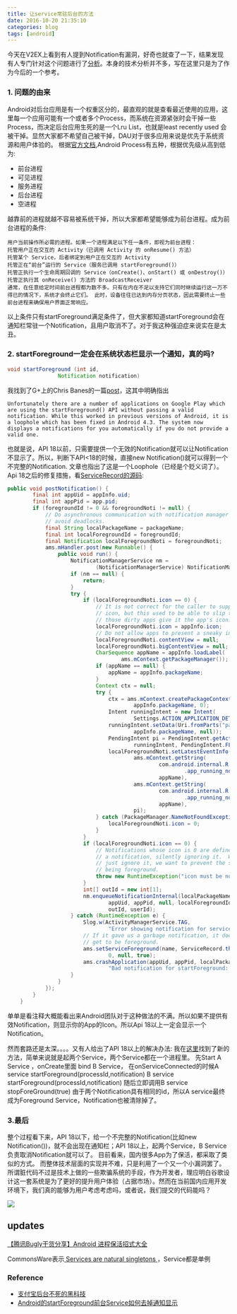 ```yaml
---
title: 让service常驻后台的方法
date: 2016-10-20 21:35:10
categories: blog
tags: [android]
---
```


今天在V2EX上看到有人提到Notification有漏洞，好奇也就查了一下，结果发现有人专门针对这个问题进行了[分析](http://zhoujianghua.com/2015/07/28/black_technology_in_alipay/)。本身的技术分析并不多，写在这里只是为了作为今后的一个参考。<!--more-->

### 1. 问题的由来
Android对后台应用是有一个权重区分的，最直观的就是查看最近使用的应用，这里每一个应用可能有一个或者多个Process，而系统在资源紧张时会干掉一些Process，而决定后台应用生死的是一个Lru List，也就是least recently used 会被干掉。显然大家都不希望自己被干掉，DAU对于很多应用来说是优先于系统资源和用户体验的。
根据[官方文档](https://developer.android.com/guide/components/processes-and-threads.html),Android Process有五种，根据优先级从高到低为:
- 前台进程
- 可见进程
- 服务进程
- 后台进程
- 空进程

越靠前的进程就越不容易被系统干掉，所以大家都希望能够成为前台进程。成为前台进程的条件:
```
用户当前操作所必需的进程。如果一个进程满足以下任一条件，即视为前台进程：
托管用户正在交互的 Activity（已调用 Activity 的 onResume() 方法）
托管某个 Service，后者绑定到用户正在交互的 Activity
托管正在“前台”运行的 Service（服务已调用 startForeground()）
托管正执行一个生命周期回调的 Service（onCreate()、onStart() 或 onDestroy()）
托管正执行其 onReceive() 方法的 BroadcastReceiver
通常，在任意给定时间前台进程都为数不多。只有在内在不足以支持它们同时继续运行这一万不得已的情况下，系统才会终止它们。 此时，设备往往已达到内存分页状态，因此需要终止一些前台进程来确保用户界面正常响应。
```
以上条件只有startForeground满足条件了，但大家都知道startForeground会在通知栏常驻一个Notification，且用户取消不了。对于我这种强迫症来说实在是太丑。


### 2. startForeground一定会在系统状态栏显示一个通知，真的吗?
```java
void startForeground (int id,
                Notification notification)
```
我找到了G+上的Chris Banes的一篇[post](https://plus.google.com/+AndroidDevelopers/posts/NEPWzPwSruR)，这其中明确指出
```
Unfortunately there are a number of applications on Google Play which are using the startForeground() API without passing a valid notification. While this worked in previous versions of Android, it is a loophole which has been fixed in Android 4.3. The system now displays a notifications for you automatically if you do not provide a valid one.
```
也就是说，API 18以前，只需要提供一个无效的Notification就可以让Notification不显示了。所以，判断下API<18的时候，直接new Notification()就可以得到一个不完整的Notification.
文章也指出了这是一个Loophole（已经是个贬义词了）。
Api 18之后的修复措施，看[ServiceRecord的源码](https://android.googlesource.com/platform/frameworks/base.git/+/android-4.3_r2.1/services/java/com/android/server/am/ServiceRecord.java):

```java
public void postNotification() {
        final int appUid = appInfo.uid;
        final int appPid = app.pid;
        if (foregroundId != 0 && foregroundNoti != null) {
            // Do asynchronous communication with notification manager to
            // avoid deadlocks.
            final String localPackageName = packageName;
            final int localForegroundId = foregroundId;
            final Notification localForegroundNoti = foregroundNoti;
            ams.mHandler.post(new Runnable() {
                public void run() {
                    NotificationManagerService nm =
                            (NotificationManagerService) NotificationManager.getService();
                    if (nm == null) {
                        return;
                    }
                    try {
                        if (localForegroundNoti.icon == 0) {
                            // It is not correct for the caller to supply a notification
                            // icon, but this used to be able to slip through, so for
                            // those dirty apps give it the app's icon.
                            localForegroundNoti.icon = appInfo.icon;
                            // Do not allow apps to present a sneaky invisible content view either.
                            localForegroundNoti.contentView = null;
                            localForegroundNoti.bigContentView = null;
                            CharSequence appName = appInfo.loadLabel(
                                    ams.mContext.getPackageManager());
                            if (appName == null) {
                                appName = appInfo.packageName;
                            }
                            Context ctx = null;
                            try {
                                ctx = ams.mContext.createPackageContext(
                                        appInfo.packageName, 0);
                                Intent runningIntent = new Intent(
                                        Settings.ACTION_APPLICATION_DETAILS_SETTINGS);
                                runningIntent.setData(Uri.fromParts("package",
                                        appInfo.packageName, null));
                                PendingIntent pi = PendingIntent.getActivity(ams.mContext, 0,
                                        runningIntent, PendingIntent.FLAG_UPDATE_CURRENT);
                                localForegroundNoti.setLatestEventInfo(ctx,
                                        ams.mContext.getString(
                                                com.android.internal.R.string
                                                        .app_running_notification_title,
                                                appName),
                                        ams.mContext.getString(
                                                com.android.internal.R.string
                                                        .app_running_notification_text,
                                                appName),
                                        pi);
                            } catch (PackageManager.NameNotFoundException e) {
                                localForegroundNoti.icon = 0;
                            }
                        }
                        if (localForegroundNoti.icon == 0) {
                            // Notifications whose icon is 0 are defined to not show
                            // a notification, silently ignoring it.  We don't want to
                            // just ignore it, we want to prevent the service from
                            // being foreground.
                            throw new RuntimeException("icon must be non-zero");
                        }
                        int[] outId = new int[1];
                        nm.enqueueNotificationInternal(localPackageName, localPackageName,
                                appUid, appPid, null, localForegroundId, localForegroundNoti,
                                outId, userId);
                    } catch (RuntimeException e) {
                        Slog.w(ActivityManagerService.TAG,
                                "Error showing notification for service", e);
                        // If it gave us a garbage notification, it doesn't
                        // get to be foreground.
                        ams.setServiceForeground(name, ServiceRecord.this,
                                0, null, true);
                        ams.crashApplication(appUid, appPid, localPackageName,
                                "Bad notification for startForeground: " + e);
                    }
                }
            });
        }
    }
```
单单是看注释大概能看出来Android团队对于这种做法的不满。所以如果不提供有效Notification，则显示你的App的Icon。所以Api 18以上一定会显示一个Notification。

然而套路还是太深。。。。又有人给出了API 18以上的解决办法:
我在[这里](http://blog.csdn.net/wxx614817/article/details/50669420)找到了新的方法，简单来说就是起两个Service，两个Service都在一个进程里。
先Start A Service ，onCreate里面 bind B Service，
在onServiceConnected的时候A service startForeground(processId,notification)
B service startForeground(processId,notification)
随后立即调用B service stopForeGround(true)
由于两个Notification具有相同的id，所以A service最终成为Foreground Service，Notification也被清除掉了。


### 3.最后
整个过程看下来，API 18以下，给一个不完整的Notification(比如new Notification())，就不会出现在通知栏；API 18以上，起两个Service，B Service负责取消Notification就可以了。
目前看来，国内很多App为了保活，都采取了类似的方式。
而整体技术层面的实现并不难，只是利用了一个又一个小漏洞罢了。
所谓脏代码不过是技术上做的一些欺骗系统的手段，作为开发者，理应明白谷歌设计这一套系统是为了更好的提升用户体验（占据市场）。然而在当前国内应用开发环境下，我们真的能够为用户考虑考虑吗，或者说，我们提交的代码能吗？

![](http://haldir66.ga/static/imgs/blamingtheuser-big.png)

## updates
[【腾讯Bugly干货分享】Android 进程保活招式大全](https://segmentfault.com/a/1190000006251859)

CommonsWare表示[ Services are natural singletons ](https://stackoverflow.com/questions/2518238/does-startservice-create-a-new-service-instance-or-using-the-existing-one)，Service都是单例

### Reference
- [支付宝后台不死的黑科技](http://zhoujianghua.com/2015/07/28/black_technology_in_alipay/)
- [Android的startForeground前台Service如何去掉通知显示](http://blog.csdn.net/wxx614817/article/details/50669420)
